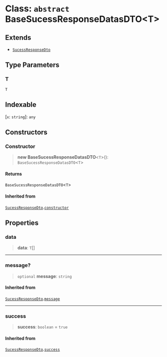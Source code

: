 # Class: `abstract` BaseSucessResponseDatasDTO\<T\>

## Extends

- [`SucessResponseDto`](/api/dtos/Class.SucessResponseDto.md)

## Type Parameters

### T

`T`

## Indexable

\[`x`: `string`\]: `any`

## Constructors

<a id="constructor"></a>

### Constructor

> **new BaseSucessResponseDatasDTO**\<`T`\>(): `BaseSucessResponseDatasDTO`\<`T`\>

#### Returns

`BaseSucessResponseDatasDTO`\<`T`\>

#### Inherited from

[`SucessResponseDto`](/api/dtos/Class.SucessResponseDto.md).[`constructor`](/api/dtos/Class.SucessResponseDto.md#constructor)

## Properties

<a id="data"></a>

### data

> **data**: `T`[]

---

<a id="message"></a>

### message?

> `optional` **message**: `string`

#### Inherited from

[`SucessResponseDto`](/api/dtos/Class.SucessResponseDto.md).[`message`](/api/dtos/Class.SucessResponseDto.md#message)

---

<a id="success"></a>

### success

> **success**: `boolean` = `true`

#### Inherited from

[`SucessResponseDto`](/api/dtos/Class.SucessResponseDto.md).[`success`](/api/dtos/Class.SucessResponseDto.md#success)
